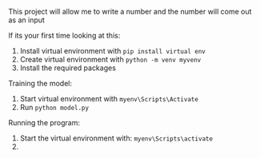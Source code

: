 This project will allow me to write a number and the number will come out as an input

If its your first time looking at this: 
1. Install virtual environment with `pip install virtual env`
2. Create virtual environment with `python -m venv myvenv`
3. Install the required packages

Training the model: 
1. Start virtual environment with `myenv\Scripts\Activate`
2. Run `python model.py`

Running the program: 
1. Start the virtual environment with: `myenv\Scripts\activate`
2. 